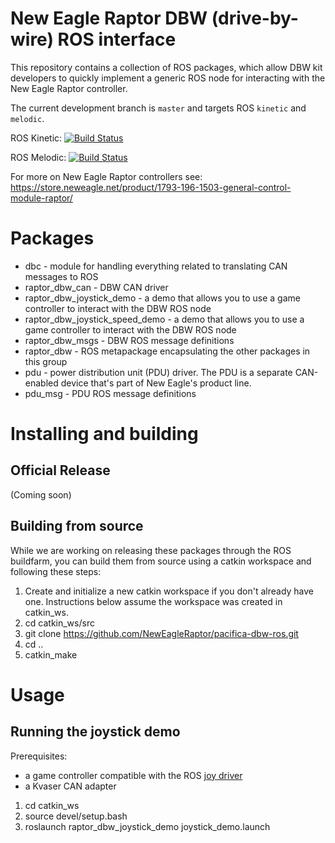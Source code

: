 # New Eagle Raptor DBW (drive-by-wire) ROS interface

This repository contains a collection of ROS packages, which allow DBW kit developers to quickly implement a generic ROS node for interacting with the New Eagle Raptor controller.

The current development branch is `master` and targets ROS `kinetic` and `melodic`.

ROS Kinetic: [![Build Status](http://build.ros.org/buildStatus/icon?job=Kdoc__pacifica_dbw_ros__ubuntu_xenial_amd64)](http://build.ros.org/job/Kdoc__pacifica_dbw_ros__ubuntu_xenial_amd64/)

ROS Melodic: [![Build Status](http://build.ros.org/buildStatus/icon?job=Kdoc__pacifica_dbw_ros__ubuntu_xenial_amd64)](http://build.ros.org/job/Kdoc__pacifica_dbw_ros__ubuntu_xenial_amd64/)

For more on New Eagle Raptor controllers see: https://store.neweagle.net/product/1793-196-1503-general-control-module-raptor/ 

# Packages

* dbc - module for handling everything related to translating CAN messages to ROS
* raptor_dbw_can - DBW CAN driver
* raptor_dbw_joystick_demo - a demo that allows you to use a game controller to interact with the DBW ROS node 
* raptor_dbw_joystick_speed_demo - a demo that allows you to use a game controller to interact with the DBW ROS node 
* raptor_dbw_msgs - DBW ROS message definitions
* raptor_dbw - ROS metapackage encapsulating the other packages in this group
* pdu - power distribution unit (PDU) driver. The PDU is a separate CAN-enabled device that's part of New Eagle's product line.
* pdu_msg - PDU ROS message definitions

# Installing and building
## Official Release
(Coming soon)

## Building from source
While we are working on releasing these packages through the ROS buildfarm, you can build them from source using a catkin workspace and following these steps:

1. Create and initialize a new catkin workspace if you don't already have one. Instructions below assume the workspace was created in catkin_ws.
2. cd catkin_ws/src
3. git clone https://github.com/NewEagleRaptor/pacifica-dbw-ros.git
4. cd ..
5. catkin_make

# Usage

## Running the joystick demo

Prerequisites:
* a game controller compatible with the ROS [joy driver](http://wiki.ros.org/joy)
* a Kvaser CAN adapter

1. cd catkin_ws
2. source devel/setup.bash
3. roslaunch raptor_dbw_joystick_demo joystick_demo.launch
